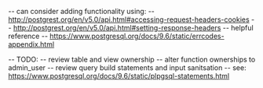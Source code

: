 -- can consider adding functionality using:
-- http://postgrest.org/en/v5.0/api.html#accessing-request-headers-cookies
-- http://postgrest.org/en/v5.0/api.html#setting-response-headers
-- helpful reference
-- https://www.postgresql.org/docs/9.6/static/errcodes-appendix.html

-- TODO:
-- review table and view ownership
-- alter function ownerships to admin_user
-- review query build statements and input sanitsation
-- see: https://www.postgresql.org/docs/9.6/static/plpgsql-statements.html
